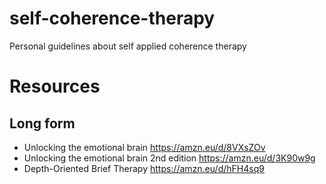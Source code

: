 # self-coherence-therapy
Personal guidelines about self applied coherence therapy

# Resources
## Long form
- Unlocking the emotional brain https://amzn.eu/d/8VXsZOv
- Unlocking the emotional brain 2nd edition https://amzn.eu/d/3K90w9g
- Depth-Oriented Brief Therapy https://amzn.eu/d/hFH4sq9
